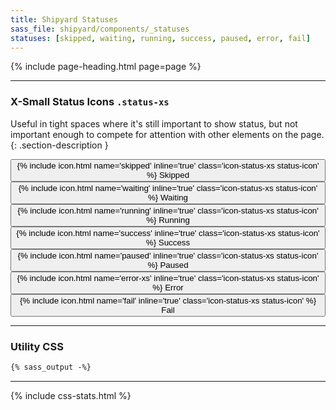 ```yaml
---
title: Shipyard Statuses
sass_file: shipyard/components/_statuses
statuses: [skipped, waiting, running, success, paused, error, fail]
---
```


{% include page-heading.html page=page %}

---

### X-Small Status Icons `.status-xs`
Useful in tight spaces where it's still important to show status, but not important enough to compete for attention with other elements on the page.
{: .section-description }

<div class="mb-25">
  <button tooltip="skipped" class="btn btn-secondary btn-xs rounded-pill mr-5">
    <span class="status status-skipped status-xs">
      {% include icon.html name='skipped' inline='true' class='icon-status-xs status-icon' %}
    </span>
    <span class="text-sm medium ml-5 text-skipped">Skipped</span>
  </button>

  <button tooltip="waiting" class="btn btn-secondary btn-xs rounded-pill mr-5">
    <span class="status status-waiting status-xs">
      {% include icon.html name='waiting' inline='true' class='icon-status-xs status-icon' %}
    </span>
    <span class="text-sm medium ml-5 text-waiting">Waiting</span>
  </button>

  <button tooltip="running" class="btn btn-secondary btn-xs rounded-pill mr-5">
    <span class="status status-running status-xs">
      {% include icon.html name='running' inline='true' class='icon-status-xs status-icon' %}
    </span>
    <span class="text-sm medium ml-5 text-running">Running</span>
  </button>

  <button tooltip="success" class="btn btn-secondary btn-xs rounded-pill mr-5">
    <span class="status status-success status-xs">
      {% include icon.html name='success' inline='true' class='icon-status-xs status-icon' %}
    </span>
    <span class="text-sm medium ml-5 text-success">Success</span>
  </button>

  <button tooltip="paused" class="btn btn-secondary btn-xs rounded-pill mr-5">
    <span class="status status-paused status-xs">
      {% include icon.html name='paused' inline='true' class='icon-status-xs status-icon' %}
    </span>
    <span class="text-sm medium ml-5 text-paused">Paused</span>
  </button>

  <button tooltip="error" class="btn btn-secondary btn-xs rounded-pill mr-5">
    <span class="status status-error status-xs">
      {% include icon.html name='error-xs' inline='true' class='icon-status-xs status-icon' %}
    </span>
    <span class="text-sm medium ml-5 text-error">Error</span>
  </button>

  <button tooltip="fail" class="btn btn-secondary btn-xs rounded-pill mr-5">
    <span class="status status-fail status-xs">
      {% include icon.html name='fail' inline='true' class='icon-status-xs status-icon' %}
    </span>
    <span class="text-sm medium ml-5 text-fail">Fail</span>
  </button>
</div>

---

### Utility CSS
```css
{% sass_output -%}
```

---

{% include css-stats.html %}
